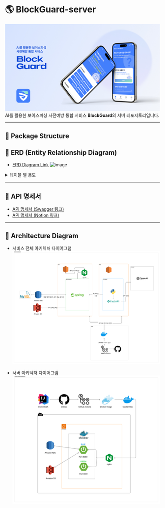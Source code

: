 # 🌎 BlockGuard-server
![img_1.png](img_1.png)
 AI를 활용한 보이스피싱 사전예방 통합 서비스 **BlockGuard**의 서버 레포지토리입니다.  

---

## 📌 Package Structure


## 📌 ERD (Entity Relationship Diagram)
- [ERD Diagram Link](https://dbdiagram.io/d/BlockGuard_ERD-686d1997f413ba3508d99080)
  <img width="1920" height="994" alt="image" src="https://github.com/user-attachments/assets/54a18ee7-f831-45a4-b4bb-173986c8708c" />

<details>
<summary>  테이블 별 용도</summary>
<div markdown="1">

- **User**: 서비스의 기본 사용자 정보를 저장 (계정, 개인정보, 상태 관리)
- **Guardian**: 사용자의 보호자(연락망) 정보를 저장, 다수 가능
- **NewsArticle**: 보이스피싱/사기 관련 뉴스 기사 수집 및 조회용 데이터
- **FraudPhoneNumber**: 사기 의심 전화번호 저장 및 API 검증 기록
- **FraudUrl**: 사기 의심 URL 저장 및 감지 시각 관리
- **UserReportRecord**: 사용자가 진행 중인 신고 프로세스의 전체 레코드
- **ReportStepProgress**: 신고 프로세스 각 단계의 진행 상황 기록
- **ReportStepCheckbox**: 단계별 필수/권장 체크박스 항목의 완료 여부 기록
- **FraudAnalysisRecord**: AI 분석 결과(사기 유형, 점수, 위험도)를 저장

</div>
</details>

---

## 📌 API 명세서
- [API 명세서 (Swagger 링크)](https://www.blockguard.shop/swagger-ui/index.html)
- [API 명세서 (Notion 링크)](https://breezy-index-18b.notion.site/API-253ec5aa3e1a8014a18dc53ee1d1c5c8)

---

## 📌 Architecture Diagram

- 서비스 전체 아키텍처 다이어그램
![img_2.png](img_2.png)

- 서버 아키텍처 다이어그램
![img_3.png](img_3.png)